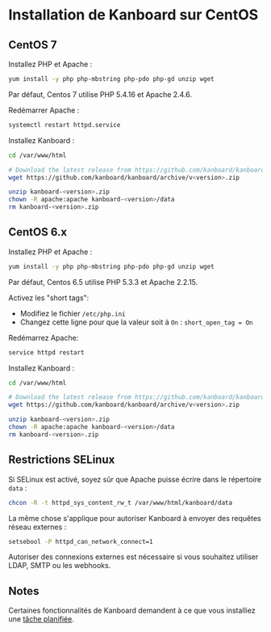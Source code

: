 Installation de Kanboard sur CentOS
===================================

CentOS 7
--------

Installez PHP et Apache :

```bash
yum install -y php php-mbstring php-pdo php-gd unzip wget
```

Par défaut, Centos 7 utilise PHP 5.4.16 et Apache 2.4.6.

Redémarrer Apache :

```bash
systemctl restart httpd.service
```

Installez Kanboard :

```bash
cd /var/www/html

# Download the latest release from https://github.com/kanboard/kanboard/releases
wget https://github.com/kanboard/kanboard/archive/v<version>.zip

unzip kanboard-<version>.zip
chown -R apache:apache kanboard-<version>/data
rm kanboard-<version>.zip
```

CentOS 6.x
----------

Installez PHP et Apache :

```bash
yum install -y php php-mbstring php-pdo php-gd unzip wget
```

Par défaut, Centos 6.5 utilise PHP 5.3.3 et Apache 2.2.15.

Activez les "short tags":

- Modifiez le fichier `/etc/php.ini`
- Changez cette ligne pour que la valeur soit à `On` : `short_open_tag = On`

Redémarrez Apache:

```bash
service httpd restart
```

Installez Kanboard :

```bash
cd /var/www/html

# Download the latest release from https://github.com/kanboard/kanboard/releases
wget https://github.com/kanboard/kanboard/archive/v<version>.zip

unzip kanboard-<version>.zip
chown -R apache:apache kanboard-<version>/data
rm kanboard-<version>.zip
```

Restrictions SELinux
--------------------

Si SELinux est activé, soyez sûr que Apache puisse écrire dans le répertoire `data` :

```bash
chcon -R -t httpd_sys_content_rw_t /var/www/html/kanboard/data
```

La même chose s'applique pour autoriser Kanboard à envoyer des requêtes réseau externes :

```bash
setsebool -P httpd_can_network_connect=1
```

Autoriser des connexions externes est nécessaire si vous souhaitez utiliser LDAP, SMTP ou les webhooks.

Notes
-----

Certaines fonctionnalités de Kanboard demandent à ce que vous installiez une [tâche planifiée](cronjob.markdown).

